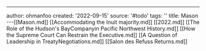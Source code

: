---
author: ohmanfoo
created: '2022-09-15'
source: '#todo'
tags: ''
title: Mason
---[[Mason.md]]
[[Accommodating the Inuit majority.md]]
[[2022.md]]
[[The Role of the Hudson's BayCompanyin Pacific Northwest History.md]]
[[How the Supreme Court Can Restrain the Executive.md]]
[[A Question of Leadership in TreatyNegotiations.md]]
[[Salon des Refuss Returns.md]]

